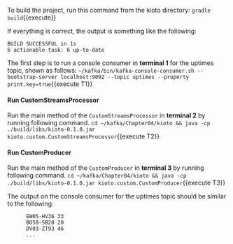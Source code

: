 To build the project, run this command from the kioto directory:
`gradle build`{{execute}} 

If everything is correct, the output is something like the following:

```
BUILD SUCCESSFUL in 1s
6 actionable task: 6 up-to-date
```


The first step is to run a console consumer in **terminal 1** for the uptimes topic, shown as follows:
`~/kafka/bin/kafka-console-consumer.sh --bootstrap-server localhost:9092 --topic uptimes --property print.key=true`{{execute T1}} 

#### Run CustomStreamsProcessor
Run the main method of the `CustomStreamsProcessor` in **terminal 2** by running following command.
`cd ~/kafka/Chapter04/kioto && java -cp ./build/libs/kioto-0.1.0.jar kioto.custom.CustomStreamsProcessor`{{execute T2}} 

#### Run CustomProducer
Run the main method of the `CustomProducer` in **terminal 3** by running following command.
`cd ~/kafka/Chapter04/kioto && java -cp ./build/libs/kioto-0.1.0.jar kioto.custom.CustomProducer`{{execute T3}} 

The output on the console consumer for the uptimes topic should be similar to the following:

```
      EW05-HV36 33
      BO58-SB28 20
      DV03-ZT93 46
      ...
```

